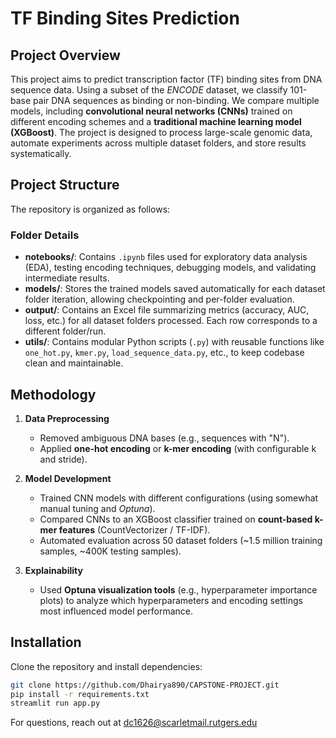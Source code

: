 # TF Binding Sites Prediction

## Project Overview
This project aims to predict transcription factor (TF) binding sites from DNA sequence data. Using a subset of the *ENCODE* dataset, we classify 101-base pair DNA sequences as binding or non-binding. We compare multiple models, including **convolutional neural networks (CNNs)** trained on different encoding schemes and a **traditional machine learning model (XGBoost)**. The project is designed to process large-scale genomic data, automate experiments across multiple dataset folders, and store results systematically.

## Project Structure
The repository is organized as follows:


### Folder Details
- **notebooks/**: Contains `.ipynb` files used for exploratory data analysis (EDA), testing encoding techniques, debugging models, and validating intermediate results.
- **models/**: Stores the trained models saved automatically for each dataset folder iteration, allowing checkpointing and per-folder evaluation.
- **output/**: Contains an Excel file summarizing metrics (accuracy, AUC, loss, etc.) for all dataset folders processed. Each row corresponds to a different folder/run.
- **utils/**: Contains modular Python scripts (`.py`) with reusable functions like `one_hot.py`, `kmer.py`, `load_sequence_data.py`, etc., to keep codebase clean and maintainable.

## Methodology
1. **Data Preprocessing**
   - Removed ambiguous DNA bases (e.g., sequences with "N").
   - Applied **one-hot encoding** or **k-mer encoding** (with configurable k and stride).
   
2. **Model Development**
   - Trained CNN models with different configurations (using somewhat manual tuning and *Optuna*).
   - Compared CNNs to an XGBoost classifier trained on **count-based k-mer features** (CountVectorizer / TF-IDF).
   - Automated evaluation across 50 dataset folders (~1.5 million training samples, ~400K testing samples).

3. **Explainability**
   - Used **Optuna visualization tools** (e.g., hyperparameter importance plots) to analyze which hyperparameters and encoding settings most influenced model performance.

## Installation
Clone the repository and install dependencies:

```bash
git clone https://github.com/Dhairya890/CAPSTONE-PROJECT.git
pip install -r requirements.txt
streamlit run app.py
```

For questions, reach out at dc1626@scarletmail.rutgers.edu
